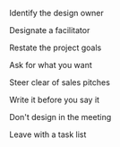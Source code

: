 
Identify the design owner

Designate a facilitator

Restate the project goals

Ask for what you want

Steer clear of sales pitches

Write it before you say it

Don't design in the meeting

Leave with a task list
